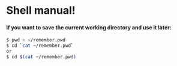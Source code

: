 # Shell manual!
#### If you want to save the current working directory and use it later:
```sh
$ pwd > ~/remember.pwd
$ cd `cat ~/remember.pwd`
or
$ cd $(cat ~/remember.pwd)

